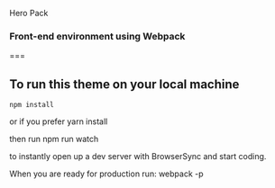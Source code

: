 Hero Pack
### Front-end environment using Webpack
===

## To run this theme on your local machine
    npm install

or if you prefer
    yarn install

then run
    npm run watch

to instantly open up a dev server with BrowserSync and start coding.

When you are ready for production run:
    webpack -p